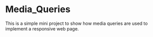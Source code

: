 # Media_Queries
This is a simple mini project to show how media queries are used to implement a responsive web page.

